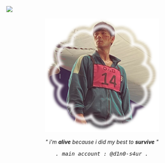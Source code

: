![](https://komarev.com/ghpvc/?username=CHOSANG-WOO&label=players:&color=3d504a&style=plastic)

<p align="center"> 
<img src="35C5BEB9-9084-4006-9633-11242EBD66E0.png">
<p align="center"> 
<t><i>" i'm <b>alive</b> because i did my best to <b>survive</b> "</i></t>
<p align="center"> 
<tt><i>. main account : @d1n0-s4ur .</i></tt>
